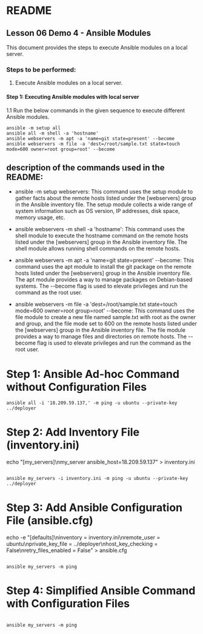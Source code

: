 # README

## Lesson 06 Demo 4 - Ansible Modules

This document provides the steps to execute Ansible modules on a local server.

### Steps to be performed:

1. Execute Ansible modules on a local server.

#### Step 1: Executing Ansible modules with local server

1.1 Run the below commands in the given sequence to execute different Ansible modules.

```
ansible -m setup all
ansible all -m shell -a 'hostname'
ansible webservers -m apt -a 'name=git state=present' --become
ansible webservers -m file -a 'dest=/root/sample.txt state=touch mode=600 owner=root group=root' --become
```

## description of the commands used in the README:

- ansible -m setup webservers: This command uses the setup module to gather facts about the remote hosts listed under the [webservers] group in the Ansible inventory file. The setup module collects a wide range of system information such as OS version, IP addresses, disk space, memory usage, etc.

- ansible webservers -m shell -a 'hostname': This command uses the shell module to execute the hostname command on the remote hosts listed under the [webservers] group in the Ansible inventory file. The shell module allows running shell commands on the remote hosts.

- ansible webservers -m apt -a 'name=git state=present' --become: This command uses the apt module to install the git package on the remote hosts listed under the [webservers] group in the Ansible inventory file. The apt module provides a way to manage packages on Debian-based systems. The --become flag is used to elevate privileges and run the command as the root user.

- ansible webservers -m file -a 'dest=/root/sample.txt state=touch mode=600 owner=root group=root' --become: This command uses the file module to create a new file named sample.txt with root as the owner and group, and the file mode set to 600 on the remote hosts listed under the [webservers] group in the Ansible inventory file. The file module provides a way to manage files and directories on remote hosts. The --become flag is used to elevate privileges and run the command as the root user.


# Step 1: Ansible Ad-hoc Command without Configuration Files
```
ansible all -i '18.209.59.137,' -m ping -u ubuntu --private-key ../deployer
```

# Step 2: Add Inventory File (inventory.ini)
echo "[my_servers]\nmy_server ansible_host=18.209.59.137" > inventory.ini
```

ansible my_servers -i inventory.ini -m ping -u ubuntu --private-key ../deployer
```


# Step 3: Add Ansible Configuration File (ansible.cfg)

echo -e "[defaults]\ninventory = inventory.ini\nremote_user = ubuntu\nprivate_key_file = ../deployer\nhost_key_checking = False\nretry_files_enabled = False" > ansible.cfg
```

ansible my_servers -m ping
```


# Step 4: Simplified Ansible Command with Configuration Files
```

ansible my_servers -m ping
```

